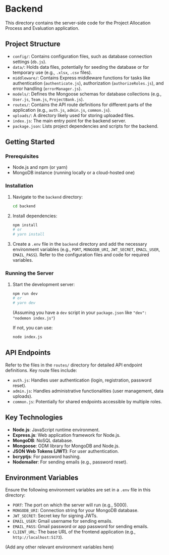 # Backend

This directory contains the server-side code for the Project Allocation Process and Evaluation application.

## Project Structure

- `config/`: Contains configuration files, such as database connection settings (`db.js`).
- `data/`: Holds data files, potentially for seeding the database or for temporary use (e.g., `.xlsx`, `.csv` files).
- `middleware/`: Contains Express middleware functions for tasks like authentication (`authenticate.js`), authorization (`authorizeRoles.js`), and error handling (`errorManager.js`).
- `models/`: Defines the Mongoose schemas for database collections (e.g., `User.js`, `Team.js`, `ProjectBank.js`).
- `routes/`: Contains the API route definitions for different parts of the application (e.g., `auth.js`, `admin.js`, `common.js`).
- `uploads/`: A directory likely used for storing uploaded files.
- `index.js`: The main entry point for the backend server.
- `package.json`: Lists project dependencies and scripts for the backend.

## Getting Started

### Prerequisites

- Node.js and npm (or yarn)
- MongoDB instance (running locally or a cloud-hosted one)

### Installation

1. Navigate to the `backend` directory:

    ```bash
    cd backend
    ```

2. Install dependencies:

    ```bash
    npm install
    # or
    # yarn install
    ```

3. Create a `.env` file in the `backend` directory and add the necessary environment variables (e.g., `PORT`, `MONGODB_URI`, `JWT_SECRET`, `EMAIL_USER`, `EMAIL_PASS`). Refer to the configuration files and code for required variables.

### Running the Server

1. Start the development server:

    ```bash
    npm run dev
    # or
    # yarn dev
    ```

    (Assuming you have a `dev` script in your `package.json` like `"dev": "nodemon index.js"`)

    If not, you can use:

    ```bash
    node index.js
    ```

## API Endpoints

Refer to the files in the `routes/` directory for detailed API endpoint definitions. Key route files include:

- `auth.js`: Handles user authentication (login, registration, password reset).
- `admin.js`: Handles administrative functionalities (user management, data uploads).
- `common.js`: Potentially for shared endpoints accessible by multiple roles.

## Key Technologies

- **Node.js**: JavaScript runtime environment.
- **Express.js**: Web application framework for Node.js.
- **MongoDB**: NoSQL database.
- **Mongoose**: ODM library for MongoDB and Node.js.
- **JSON Web Tokens (JWT)**: For user authentication.
- **bcryptjs**: For password hashing.
- **Nodemailer**: For sending emails (e.g., password reset).

## Environment Variables

Ensure the following environment variables are set in a `.env` file in this directory:

- `PORT`: The port on which the server will run (e.g., 5000).
- `MONGODB_URI`: Connection string for your MongoDB database.
- `JWT_SECRET`: Secret key for signing JWTs.
- `EMAIL_USER`: Gmail username for sending emails.
- `EMAIL_PASS`: Gmail password or app password for sending emails.
- `CLIENT_URL`: The base URL of the frontend application (e.g., `http://localhost:5173`).

(Add any other relevant environment variables here)
